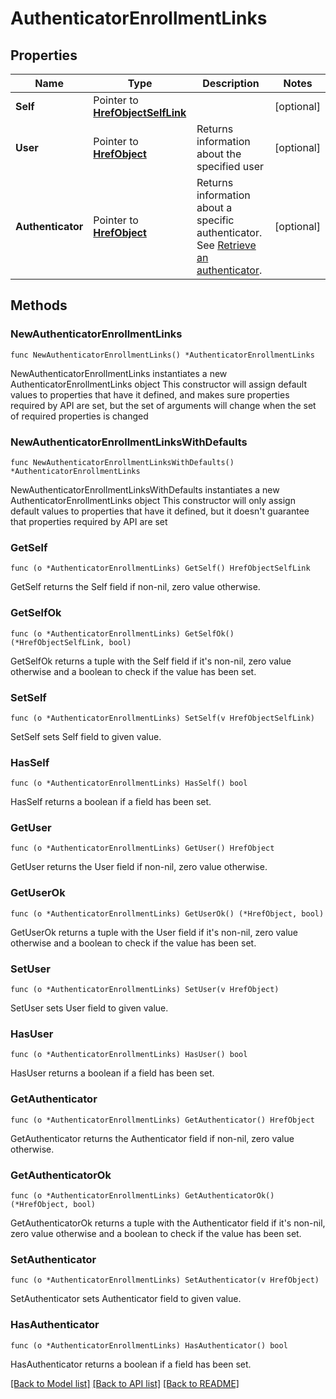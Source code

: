 # AuthenticatorEnrollmentLinks

## Properties

Name | Type | Description | Notes
------------ | ------------- | ------------- | -------------
**Self** | Pointer to [**HrefObjectSelfLink**](HrefObjectSelfLink.md) |  | [optional] 
**User** | Pointer to [**HrefObject**](HrefObject.md) | Returns information about the specified user | [optional] 
**Authenticator** | Pointer to [**HrefObject**](HrefObject.md) | Returns information about a specific authenticator. See [Retrieve an authenticator](/openapi/okta-management/management/tag/Authenticator/#tag/Authenticator/operation/getAuthenticator). | [optional] 

## Methods

### NewAuthenticatorEnrollmentLinks

`func NewAuthenticatorEnrollmentLinks() *AuthenticatorEnrollmentLinks`

NewAuthenticatorEnrollmentLinks instantiates a new AuthenticatorEnrollmentLinks object
This constructor will assign default values to properties that have it defined,
and makes sure properties required by API are set, but the set of arguments
will change when the set of required properties is changed

### NewAuthenticatorEnrollmentLinksWithDefaults

`func NewAuthenticatorEnrollmentLinksWithDefaults() *AuthenticatorEnrollmentLinks`

NewAuthenticatorEnrollmentLinksWithDefaults instantiates a new AuthenticatorEnrollmentLinks object
This constructor will only assign default values to properties that have it defined,
but it doesn't guarantee that properties required by API are set

### GetSelf

`func (o *AuthenticatorEnrollmentLinks) GetSelf() HrefObjectSelfLink`

GetSelf returns the Self field if non-nil, zero value otherwise.

### GetSelfOk

`func (o *AuthenticatorEnrollmentLinks) GetSelfOk() (*HrefObjectSelfLink, bool)`

GetSelfOk returns a tuple with the Self field if it's non-nil, zero value otherwise
and a boolean to check if the value has been set.

### SetSelf

`func (o *AuthenticatorEnrollmentLinks) SetSelf(v HrefObjectSelfLink)`

SetSelf sets Self field to given value.

### HasSelf

`func (o *AuthenticatorEnrollmentLinks) HasSelf() bool`

HasSelf returns a boolean if a field has been set.

### GetUser

`func (o *AuthenticatorEnrollmentLinks) GetUser() HrefObject`

GetUser returns the User field if non-nil, zero value otherwise.

### GetUserOk

`func (o *AuthenticatorEnrollmentLinks) GetUserOk() (*HrefObject, bool)`

GetUserOk returns a tuple with the User field if it's non-nil, zero value otherwise
and a boolean to check if the value has been set.

### SetUser

`func (o *AuthenticatorEnrollmentLinks) SetUser(v HrefObject)`

SetUser sets User field to given value.

### HasUser

`func (o *AuthenticatorEnrollmentLinks) HasUser() bool`

HasUser returns a boolean if a field has been set.

### GetAuthenticator

`func (o *AuthenticatorEnrollmentLinks) GetAuthenticator() HrefObject`

GetAuthenticator returns the Authenticator field if non-nil, zero value otherwise.

### GetAuthenticatorOk

`func (o *AuthenticatorEnrollmentLinks) GetAuthenticatorOk() (*HrefObject, bool)`

GetAuthenticatorOk returns a tuple with the Authenticator field if it's non-nil, zero value otherwise
and a boolean to check if the value has been set.

### SetAuthenticator

`func (o *AuthenticatorEnrollmentLinks) SetAuthenticator(v HrefObject)`

SetAuthenticator sets Authenticator field to given value.

### HasAuthenticator

`func (o *AuthenticatorEnrollmentLinks) HasAuthenticator() bool`

HasAuthenticator returns a boolean if a field has been set.


[[Back to Model list]](../README.md#documentation-for-models) [[Back to API list]](../README.md#documentation-for-api-endpoints) [[Back to README]](../README.md)


